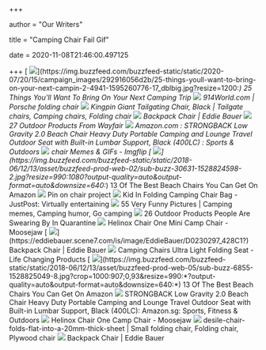+++
        
author = "Our Writers"
        
title = "Camping Chair Fail Gif"
        
date = 2020-11-08T21:46:00.497125
        
+++
[ ![](https://img.buzzfeed.com/buzzfeed-static/static/2020-07/20/15/campaign_images/292916056d2b/25-things-youll-want-to-bring-on-your-next-campin-2-4941-1595260776-17_dblbig.jpg?resize=1200:*)](https://img.buzzfeed.com/buzzfeed-static/static/2020-07/20/15/campaign_images/292916056d2b/25-things-youll-want-to-bring-on-your-next-campin-2-4941-1595260776-17_dblbig.jpg?resize=1200:*) 25 Things You'll Want To Bring On Your Next Camping Trip
[ ![](http://www.914world.com/bbs2/uploads/post-10179-1343088073.gif)](http://www.914world.com/bbs2/uploads/post-10179-1343088073.gif) 914World.com | Porsche folding chair
[ ![](https://i.pinimg.com/474x/48/8d/bf/488dbfe09c1526b5227541232a59cd8d--camping-chairs-camping-hammock-tent.jpg)](https://i.pinimg.com/474x/48/8d/bf/488dbfe09c1526b5227541232a59cd8d--camping-chairs-camping-hammock-tent.jpg) Kingpin Giant Tailgating Chair, Black | Tailgate chairs, Camping chairs, Folding  chair
[ ![](https://eddiebauer.scene7.com/is/image/EddieBauer/D0230297_436C1?$748V1$)](https://eddiebauer.scene7.com/is/image/EddieBauer/D0230297_436C1?$748V1$) Backpack Chair | Eddie Bauer
[ ![](https://img.buzzfeed.com/buzzfeed-static/static/2020-06/23/20/asset/298e245b3d89/sub-buzz-1235-1592944511-5.jpg?crop=628:710;50,86)](https://img.buzzfeed.com/buzzfeed-static/static/2020-06/23/20/asset/298e245b3d89/sub-buzz-1235-1592944511-5.jpg?crop=628:710;50,86) 27 Outdoor Products From Wayfair
[ ![](https://images-na.ssl-images-amazon.com/images/I/91h9ZSrXTGL._AC_SX679_.jpg)](https://images-na.ssl-images-amazon.com/images/I/91h9ZSrXTGL._AC_SX679_.jpg) Amazon.com : STRONGBACK Low Gravity 2.0 Beach Chair Heavy Duty Portable  Camping and Lounge Travel Outdoor Seat with Built-in Lumbar Support, Black  (400LC) : Sports & Outdoors
[ ![](https://i.imgflip.com/1ilnsa.jpg)](https://i.imgflip.com/1ilnsa.jpg) chair Memes & GIFs - Imgflip
[ ![](https://img.buzzfeed.com/buzzfeed-static/static/2018-06/12/13/asset/buzzfeed-prod-web-02/sub-buzz-30631-1528824598-2.jpg?resize=990:1080?output-quality=auto&output-format=auto&downsize=640:*)](https://img.buzzfeed.com/buzzfeed-static/static/2018-06/12/13/asset/buzzfeed-prod-web-02/sub-buzz-30631-1528824598-2.jpg?resize=990:1080?output-quality=auto&output-format=auto&downsize=640:*) 13 Of The Best Beach Chairs You Can Get On Amazon
[ ![](https://i.pinimg.com/originals/2a/3c/17/2a3c17a9293c3e9491ce0dccb47eba0c.jpg)](https://i.pinimg.com/originals/2a/3c/17/2a3c17a9293c3e9491ce0dccb47eba0c.jpg) Pin on chair project
[ ![](https://d.justpo.st/media/images/2016/08/15/when-youre-drunk-on-juice-little-kid-falls-over-in-camping-chair-1471313070.jpg)](https://d.justpo.st/media/images/2016/08/15/when-youre-drunk-on-juice-little-kid-falls-over-in-camping-chair-1471313070.jpg) Kid In Folding Camping Chair Bag - JustPost: Virtually entertaining
[ ![](https://i.pinimg.com/originals/be/29/af/be29afe55685d16bec85f4e6cdd9a09a.jpg)](https://i.pinimg.com/originals/be/29/af/be29afe55685d16bec85f4e6cdd9a09a.jpg) 55 Very Funny Pictures | Camping memes, Camping humor, Go camping
[ ![](https://img.buzzfeed.com/buzzfeed-static/static/2020-08/24/21/asset/b8ac59c43a18/sub-buzz-13098-1598303578-13.png)](https://img.buzzfeed.com/buzzfeed-static/static/2020-08/24/21/asset/b8ac59c43a18/sub-buzz-13098-1598303578-13.png) 26 Outdoor Products People Are Swearing By In Quarantine
[ ![](https://s7d1.scene7.com/is/image/MoosejawMB/10420943x1012905_zm?$product700$)](https://s7d1.scene7.com/is/image/MoosejawMB/10420943x1012905_zm?$product700$) Helinox Chair One Mini Camp Chair - Moosejaw
[ ![](https://eddiebauer.scene7.com/is/image/EddieBauer/D0230297_428C1?)](https://eddiebauer.scene7.com/is/image/EddieBauer/D0230297_428C1?) Backpack Chair | Eddie Bauer
[ ![](https://lcpshop.net/wp-content/uploads/2019/08/330468-nr2px0.jpg)](https://lcpshop.net/wp-content/uploads/2019/08/330468-nr2px0.jpg) Camping Chairs Ultra Light Folding Seat - Life Changing Products
[ ![](https://img.buzzfeed.com/buzzfeed-static/static/2018-06/12/13/asset/buzzfeed-prod-web-05/sub-buzz-6855-1528825049-8.jpg?crop=1000:907;0,93&resize=990:*?output-quality=auto&output-format=auto&downsize=640:*)](https://img.buzzfeed.com/buzzfeed-static/static/2018-06/12/13/asset/buzzfeed-prod-web-05/sub-buzz-6855-1528825049-8.jpg?crop=1000:907;0,93&resize=990:*?output-quality=auto&output-format=auto&downsize=640:*) 13 Of The Best Beach Chairs You Can Get On Amazon
[ ![](https://m.media-amazon.com/images/I/91JPnF1oQBL.jpg)](https://m.media-amazon.com/images/I/91JPnF1oQBL.jpg) STRONGBACK Low Gravity 2.0 Beach Chair Heavy Duty Portable Camping and  Lounge Travel Outdoor Seat with Built-in Lumbar Support, Black (400LC):  Amazon.sg: Sports, Fitness & Outdoors
[ ![](https://s7d1.scene7.com/is/image/MoosejawMB/10420944x1049192_zm?$product700$)](https://s7d1.scene7.com/is/image/MoosejawMB/10420944x1049192_zm?$product700$) Helinox Chair One Camp Chair - Moosejaw
[ ![](https://i.pinimg.com/originals/0c/6a/a0/0c6aa04c9a6bf4470fea7cb3fa2209fa.jpg)](https://i.pinimg.com/originals/0c/6a/a0/0c6aa04c9a6bf4470fea7cb3fa2209fa.jpg) desile-chair-folds-flat-into-a-20mm-thick-sheet | Small folding chair, Folding  chair, Plywood chair
[ ![](https://eddiebauer.scene7.com/is/image/EddieBauer/0230297_428P2?$328V1$)](https://eddiebauer.scene7.com/is/image/EddieBauer/0230297_428P2?$328V1$) Backpack Chair | Eddie Bauer
